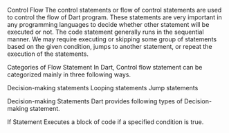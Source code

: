 Control Flow
The control statements or flow of control statements are used to control the flow of Dart program. These statements are very important in any programming languages to decide whether other statement will be executed or not. The code statement generally runs in the sequential manner. We may require executing or skipping some group of statements based on the given condition, jumps to another statement, or repeat the execution of the statements.



Categories of Flow Statement
In Dart, Control flow statement can be categorized mainly in three following ways.

Decision-making statements
Looping statements
Jump statements


Decision-making Statements
Dart provides following types of Decision-making statement.

If Statement
Executes a block of code if a specified condition is true.
